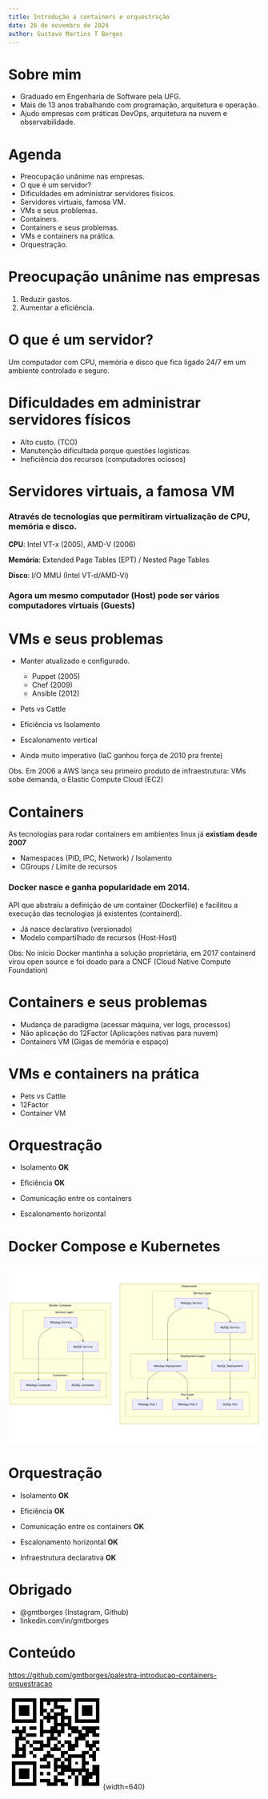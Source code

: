 ```yaml
---
title: Introdução a containers e orquestração
date: 26 de novembro de 2024
author: Gustavo Martins T Borges
---
```


# Sobre mim

- Graduado em Engenharia de Software pela UFG.
- Mais de 13 anos trabalhando com programação, arquitetura e operação.
- Ajudo empresas com práticas DevOps, arquitetura na nuvem e observabilidade.

# Agenda

- Preocupação unânime nas empresas.
- O que é um servidor?
- Dificuldades em administrar servidores físicos.
- Servidores virtuais, famosa VM.
- VMs e seus problemas.
- Containers.
- Containers e seus problemas.
- VMs e containers na prática.
- Orquestração.

# Preocupação unânime nas empresas

1. Reduzir gastos.
2. Aumentar a eficiência.

# O que é um servidor?

Um computador com CPU, memória e disco que fica ligado 24/7 em um ambiente controlado e seguro.

# Dificuldades em administrar servidores físicos

- Alto custo. (TCO)
- Manutenção dificultada porque questões logísticas.
- Ineficiência dos recursos (computadores ociosos)

# Servidores virtuais, a famosa VM

### Através de tecnologias que permitiram virtualização de CPU, memória e disco.

**CPU**: Intel VT-x (2005), AMD-V (2006)

**Memória**: Extended Page Tables (EPT) / Nested Page Tables

**Disco**: I/O MMU (Intel VT-d/AMD-Vi)

### Agora um mesmo computador (Host) pode ser vários computadores virtuais (Guests)

# VMs e seus problemas

- Manter atualizado e configurado.

  - Puppet (2005)
  - Chef (2009)
  - Ansible (2012)

- Pets vs Cattle
- Eficiência vs Isolamento
- Escalonamento vertical
- Ainda muito imperativo (IaC ganhou força de 2010 pra frente)

Obs. Em 2006 a AWS lança seu primeiro produto de infraestrutura: VMs sobe demanda, o Elastic Compute Cloud
(EC2)

# Containers

As tecnologias para rodar containers em ambientes linux já **existiam desde 2007**

- Namespaces (PID, IPC, Network) / Isolamento
- CGroups / Limite de recursos

### Docker nasce e ganha popularidade em 2014.

API que abstraiu a definição de um container (Dockerfile) e facilitou a execução das tecnologias já existentes
(containerd).

- Já nasce declarativo (versionado)
- Modelo compartilhado de recursos (Host-Host)

Obs: No início Docker mantinha a solução proprietária, em 2017 containerd virou open source e foi doado para a
CNCF (Cloud Native Compute Foundation)

# Containers e seus problemas

- Mudança de paradigma (acessar máquina, ver logs, processos)
- Não aplicação do 12Factor (Aplicações nativas para nuvem)
- Containers VM (Gigas de memória e espaço)

# VMs e containers na prática

- Pets vs Cattle
- 12Factor
- Container VM

# Orquestração

- Isolamento **OK**
- Eficiência **OK**

- Comunicação entre os containers
- Escalonamento horizontal

# Docker Compose e Kubernetes

![](./compose-k8s.png)

# Orquestração

- Isolamento **OK**
- Eficiência **OK**

- Comunicação entre os containers **OK**
- Escalonamento horizontal **OK**
- Infraestrutura declarativa **OK**

# Obrigado

- @gmtborges (Instagram, Github)
- linkedin.com/in/gmtborges

# Conteúdo

https://github.com/gmtborges/palestra-introducao-containers-orquestracao

![](./qrcode-github.png){width=640}
